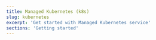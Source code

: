 ```yaml
---
title: Managed Kubernetes (k8s)
slug: kubernetes
excerpt: 'Get started with Managed Kubernetes service'
sections: 'Getting started'
---
```

